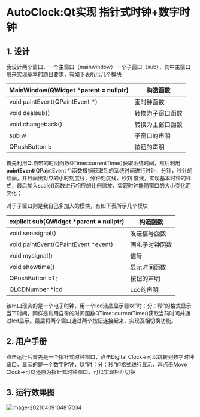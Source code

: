 # AutoClock:Qt实现 指针式时钟+数字时钟
## 1. 设计

我设计两个窗口，一个主窗口（mainwindow）一个子窗口（sub），其中主窗口用来实现基本的题目要求，有如下表所示几个模块

| MainWindow(QWidget *parent = nullptr) | 构造函数         |
| ------------------------------------- | ---------------- |
| void paintEvent(QPaintEvent *)        | 画时钟函数       |
| void dealsub()                        | 转换为子窗口函数 |
| void changeback()                     | 转换为主窗口函数 |
| sub w                                 | 子窗口的声明     |
| QPushButton b                         | 按钮的声明       |

首先利用Qt自带的时间函数QTime::currentTime()获取系统时间，然后利用**paintEvent**(QPaintEvent *)函数根据获取到的系统时间进行时针，分针，秒针的绘画，并且画出对应的小时刻度线，分钟刻度线，秒刻 度线，实现基本时钟的样式，最后加入scale()函数进行相应的比例缩放，实现时钟能随窗口的大小变化而变化；

 对于子窗口则是我自己多加入的模块，有如下表所示几个模块

| explicit sub(QWidget *parent = nullptr) | 构造函数       |
| --------------------------------------- | -------------- |
| void sentsignal()                       | 发送信号函数   |
| void paintEvent(QPaintEvent *event)     | 画电子时钟函数 |
| void mysignal()                         | 信号           |
| void showtime()                         | 显示时间函数   |
| QPushButton b1;                         | 按钮的声明     |
| QLCDNumber *lcd                         | Lcd的声明      |

该串口现实的是一个电子时钟，用一个lcd液晶显示器以”时：分：秒”的格式显示当下时间，同样是利用自带的时间函数QTime::currentTime()获取当前时间并通过lcd显示。最后将两个窗口通过两个按钮连接起来，实现互相切换功能。

## 2. 用户手册

点击运行后首先是一个指针式时钟窗口，点击Digital Clock->可以跳转到数字时钟窗口，显示的是一个数字时钟，以“时：分：秒”的格式进行显示，再点击Move Clock->可以还原为指针式时钟窗口，可以实现相互切换

## 3. 运行效果图

![image-20210409104817034](https://gitee.com/siruzhong/images/raw/master//img/image-20210409104817034.png)

